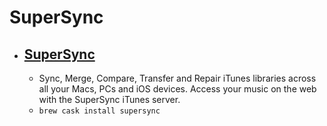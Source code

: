 # SuperSync
- [SuperSync](https://supersync.com/)
  - 
  - Sync, Merge, Compare, Transfer and Repair iTunes libraries across all your Macs, PCs and iOS devices. Access your music on the web with the SuperSync iTunes server.
  - `brew cask install supersync`
